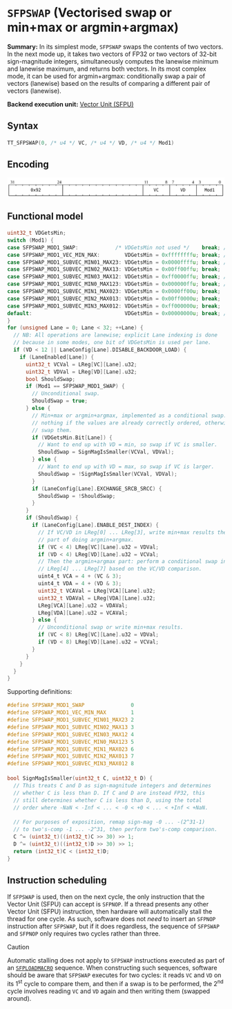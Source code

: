 # `SFPSWAP` (Vectorised swap or min+max or argmin+argmax)

**Summary:** In its simplest mode, `SFPSWAP` swaps the contents of two vectors. In the next mode up, it takes two vectors of FP32 or two vectors of 32-bit sign-magnitude integers, simultaneously computes the lanewise minimum and lanewise maximum, and returns both vectors. In its most complex mode, it can be used for argmin+argmax: conditionally swap a pair of vectors (lanewise) based on the results of comparing a different pair of vectors (lanewise).

**Backend execution unit:** [Vector Unit (SFPU)](VectorUnit.md)

## Syntax

```c
TT_SFPSWAP(0, /* u4 */ VC, /* u4 */ VD, /* u4 */ Mod1)
```

## Encoding

![](../../../Diagrams/Out/Bits32_SFPSWAP.svg)

## Functional model

```c
uint32_t VDGetsMin;
switch (Mod1) {
case SFPSWAP_MOD1_SWAP:            /* VDGetsMin not used */    break; // Unconditional swap of VD and VC.
case SFPSWAP_MOD1_VEC_MIN_MAX:        VDGetsMin = 0xffffffffu; break; // In all lanes, VD = min and VC = max.
case SFPSWAP_MOD1_SUBVEC_MIN01_MAX23: VDGetsMin = 0x0000ffffu; break; // In first 16 lanes, VD = min and VC = max, opposite in last 16 lanes.
case SFPSWAP_MOD1_SUBVEC_MIN02_MAX13: VDGetsMin = 0x00ff00ffu; break;
case SFPSWAP_MOD1_SUBVEC_MIN03_MAX12: VDGetsMin = 0xff0000ffu; break; // In first 8 lanes and last 8 lanes, VD = min and VC = max, opposite in middle 16 lanes.
case SFPSWAP_MOD1_SUBVEC_MIN0_MAX123: VDGetsMin = 0x000000ffu; break; // In first 8 lanes, VD = min and VC = max, opposite in other 24 lanes.
case SFPSWAP_MOD1_SUBVEC_MIN1_MAX023: VDGetsMin = 0x0000ff00u; break;
case SFPSWAP_MOD1_SUBVEC_MIN2_MAX013: VDGetsMin = 0x00ff0000u; break;
case SFPSWAP_MOD1_SUBVEC_MIN3_MAX012: VDGetsMin = 0xff000000u; break;
default:                              VDGetsMin = 0x00000000u; break; // In all lanes, VD = max and VC = min.
}
for (unsigned Lane = 0; Lane < 32; ++Lane) {
  // NB: All operations are lanewise; explicit Lane indexing is done
  // because in some modes, one bit of VDGetsMin is used per lane.
  if (VD < 12 || LaneConfig[Lane].DISABLE_BACKDOOR_LOAD) {
    if (LaneEnabled[Lane]) {
      uint32_t VCVal = LReg[VC][Lane].u32;
      uint32_t VDVal = LReg[VD][Lane].u32;
      bool ShouldSwap;
      if (Mod1 == SFPSWAP_MOD1_SWAP) {
        // Unconditional swap.
        ShouldSwap = true;
      } else {
        // Min+max or argmin+argmax, implemented as a conditional swap: do
        // nothing if the values are already correctly ordered, otherwise
        // swap them.
        if (VDGetsMin.Bit[Lane]) {
          // Want to end up with VD = min, so swap if VC is smaller.
          ShouldSwap = SignMagIsSmaller(VCVal, VDVal);
        } else {
          // Want to end up with VD = max, so swap if VC is larger.
          ShouldSwap = !SignMagIsSmaller(VCVal, VDVal);
        }
        if (LaneConfig[Lane].EXCHANGE_SRCB_SRCC) {
          ShouldSwap = !ShouldSwap;
        }
      }
      if (ShouldSwap) {
        if (LaneConfig[Lane].ENABLE_DEST_INDEX) {
          // If VC/VD in LReg[0] ... LReg[3], write min+max results there as
          // part of doing argmin+argmax.
          if (VC < 4) LReg[VC][Lane].u32 = VDVal;
          if (VD < 4) LReg[VD][Lane].u32 = VCVal;
          // Then the argmin+argmax part: perform a conditional swap in
          // LReg[4] ... LReg[7] based on the VC/VD comparison.
          uint4_t VCA = 4 + (VC & 3);
          uint4_t VDA = 4 + (VD & 3);
          uint32_t VCAVal = LReg[VCA][Lane].u32;
          uint32_t VDAVal = LReg[VDA][Lane].u32;
          LReg[VCA][Lane].u32 = VDAVal;
          LReg[VDA][Lane].u32 = VCAVal;
        } else {
          // Unconditional swap or write min+max results.
          if (VC < 8) LReg[VC][Lane].u32 = VDVal;
          if (VD < 8) LReg[VD][Lane].u32 = VCVal;
        }
      }
    }
  }
}
```

Supporting definitions:
```c
#define SFPSWAP_MOD1_SWAP               0
#define SFPSWAP_MOD1_VEC_MIN_MAX        1
#define SFPSWAP_MOD1_SUBVEC_MIN01_MAX23 2
#define SFPSWAP_MOD1_SUBVEC_MIN02_MAX13 3
#define SFPSWAP_MOD1_SUBVEC_MIN03_MAX12 4
#define SFPSWAP_MOD1_SUBVEC_MIN0_MAX123 5
#define SFPSWAP_MOD1_SUBVEC_MIN1_MAX023 6
#define SFPSWAP_MOD1_SUBVEC_MIN2_MAX013 7
#define SFPSWAP_MOD1_SUBVEC_MIN3_MAX012 8

bool SignMagIsSmaller(uint32_t C, uint32_t D) {
  // This treats C and D as sign-magnitude integers and determines
  // whether C is less than D. If C and D are instead FP32, this
  // still determines whether C is less than D, using the total
  // order where -NaN < -Inf < ... < -0 < +0 < ... < +Inf < +NaN.

  // For purposes of exposition, remap sign-mag -0 ... -(2^31-1)
  // to two's-comp -1 ... -2^31, then perform two's-comp comparison.
  C ^= (uint32_t)((int32_t)C >> 30) >> 1;
  D ^= (uint32_t)((int32_t)D >> 30) >> 1;
  return (int32_t)C < (int32_t)D;
}
```

## Instruction scheduling

If `SFPSWAP` is used, then on the next cycle, the only instruction that the Vector Unit (SFPU) can accept is `SFPNOP`. If a thread presents any other Vector Unit (SFPU) instruction, then hardware will automatically stall the thread for one cycle. As such, software does not _need_ to insert an `SFPNOP` instruction after `SFPSWAP`, but if it does regardless, the sequence of `SFPSWAP` and `SFPNOP` only requires two cycles rather than three.

> [!CAUTION]
> Automatic stalling does not apply to `SFPSWAP` instructions executed as part of an [`SFPLOADMACRO`](SFPLOADMACRO.md) sequence. When constructing such sequences, software should be aware that `SFPSWAP` executes for two cycles: it reads `VC` and `VD` on its 1<sup>st</sup> cycle to compare them, and then if a swap is to be performed, the 2<sup>nd</sup> cycle involves reading `VC` and `VD` again and then writing them (swapped around).
